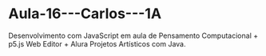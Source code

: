 # Aula-16---Carlos---1A
Desenvolvimento com JavaScript em aula de Pensamento Computacional + p5.js Web Editor + Alura Projetos Artísticos com Java.
